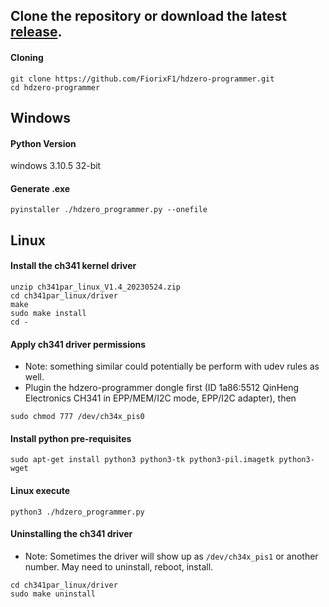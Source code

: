 
## Clone the repository or download the latest [release](https://github.com/FiorixF1/hdzero-programmer/releases).

#### Cloning
```
git clone https://github.com/FiorixF1/hdzero-programmer.git
cd hdzero-programmer
```

## Windows

#### Python Version

windows 3.10.5 32-bit

#### Generate .exe

```
pyinstaller ./hdzero_programmer.py --onefile
```

## Linux

#### Install the ch341 kernel driver

```
unzip ch341par_linux_V1.4_20230524.zip
cd ch341par_linux/driver
make
sudo make install
cd -
```

#### Apply ch341 driver permissions
- Note: something similar could potentially be perform with udev rules as well.
- Plugin the hdzero-programmer dongle first (ID 1a86:5512 QinHeng Electronics CH341 in EPP/MEM/I2C mode, EPP/I2C adapter), then
```
sudo chmod 777 /dev/ch34x_pis0
```


#### Install python pre-requisites
```
sudo apt-get install python3 python3-tk python3-pil.imagetk python3-wget
```

#### Linux execute
```
python3 ./hdzero_programmer.py
```

#### Uninstalling the ch341 driver
- Note: Sometimes the driver will show up as `/dev/ch34x_pis1` or another number.  May need to uninstall, reboot, install.
```
cd ch341par_linux/driver
sudo make uninstall
```
